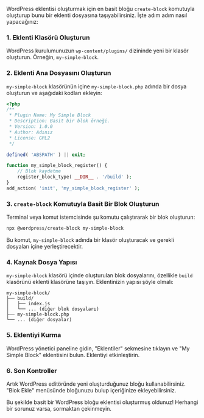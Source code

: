 WordPress eklentisi oluşturmak için en basit bloğu `create-block` komutuyla oluşturup bunu bir eklenti dosyasına taşıyabilirsiniz. İşte adım adım nasıl yapacağınız:

### 1. Eklenti Klasörü Oluşturun

WordPress kurulumunuzun `wp-content/plugins/` dizininde yeni bir klasör oluşturun. Örneğin, `my-simple-block`.



### 2. Eklenti Ana Dosyasını Oluşturun

`my-simple-block` klasörünün içine `my-simple-block.php` adında bir dosya oluşturun ve aşağıdaki kodları ekleyin:

```php
<?php
/**
 * Plugin Name: My Simple Block
 * Description: Basit bir blok örneği.
 * Version: 1.0.0
 * Author: Adınız
 * License: GPL2
 */

defined( 'ABSPATH' ) || exit;

function my_simple_block_register() {
    // Blok kaydetme
    register_block_type( __DIR__ . '/build' );
}
add_action( 'init', 'my_simple_block_register' );
```


### 3. `create-block` Komutuyla Basit Bir Blok Oluşturun

Terminal veya komut istemcisinde şu komutu çalıştırarak bir blok oluşturun:

```bash
npx @wordpress/create-block my-simple-block
```

Bu komut, `my-simple-block` adında bir klasör oluşturacak ve gerekli dosyaları içine yerleştirecektir.



### 4. Kaynak Dosya Yapısı

`my-simple-block` klasörü içinde oluşturulan blok dosyalarını, özellikle `build` klasörünü eklenti klasörüne taşıyın. Eklentinizin yapısı şöyle olmalı:

```
my-simple-block/
├── build/
│   ├── index.js
│   └── ... (diğer blok dosyaları)
├── my-simple-block.php
└── ... (diğer dosyalar)
```

### 5. Eklentiyi Kurma

WordPress yönetici paneline gidin, "Eklentiler" sekmesine tıklayın ve "My Simple Block" eklentisini bulun. Eklentiyi etkinleştirin.

### 6. Son Kontroller

Artık WordPress editöründe yeni oluşturduğunuz bloğu kullanabilirsiniz. "Blok Ekle" menüsünde bloğunuzu bulup içeriğinize ekleyebilirsiniz.

Bu şekilde basit bir WordPress bloğu eklentisi oluşturmuş oldunuz! Herhangi bir sorunuz varsa, sormaktan çekinmeyin.
